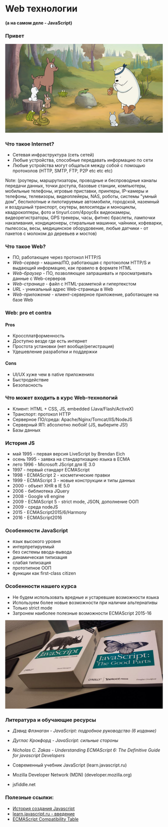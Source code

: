 # Web технологии
#### (а на самом деле - JavaScript)



### Привет
<img src="img/1.jpg" />



### Что такое Internet?

 - Сетевая инфраструктура (сеть сетей)
 - Любые устройства, способные передавать информацию по сети
 - Любые устройства могут общаться между собой с помощью протоколов (HTTP, SMTP, FTP, P2P etc etc etc)

Note: (роутеры, маршрутизаторы, проводные и беспроводные каналы передачи данных, точки доступа, базовые станции, компьютеры, мобильные телефоны, игровые приставки, принтеры, IP-камеры и телефоны, телевизоры, видеоплейеры, NAS, роботы, системы "умный дом", беспилотные и пилотируемые автомобили, городской, наземный и воздушный транспорт, скутеры, велосипеды и моноциклы, квадрокоптеры, фото и tinyurl.com/4poyc6x видеокамеры, видеорегистраторы, GPS трекеры, часы, фитнес браслеты, лампочки накаливания, кондиционеры, стиральные машинки, чайники, кофеварки, пылесосы, весы,  медицинское оборудовение, любые датчики - от пакетов с молоком до деревьев и мостов)



### Что такое Web?

 - ПО, работающее через протокол HTTP/S
 - *Web-сервер* - машина/ПО, работающая с протоколом HTTP/S и выдающий информацию, как правило в формате HTML
 - *Web-браузер* - ПО, позволяющее запрашивать и просматривать данные с Web-серверов
 - *Web-страница* - файл с HTML-разметкой и гипертекстом
 - *URL* - уникальный адрес Web-страницы в Web
 - *Web-приложение* - клиент-серверное приложение, работающее на базе Web



### Web: pro et contra
#### Pros
 - Кроссплатформенность
 - Доступно везде где есть интернет
 - Простота установки (нет вообще/регистрация)
 - Удешевление разработки и поддержки

#### Cons
 - UI/UX хуже чем в native приложениях
 - Быстродействие
 - Безопасность



### Что может входить в курс Web-технологий
 - Клиент: HTML + CSS, JS, embedded (Java/Flash/ActiveX)
 - Транспорт: протокол HTTP
 - Серверное ПО/среда: Apache/Nginx/Tomcat/IIS/NodeJS
 - Серверный ЯП: абсолютно любой! (JS, выберите JS!)
 - Базы данных



### История JS
 - май 1995 - первая версия LiveScript by Brendan Eich
 - осень 1995 - заявка на стандартизацию языка в ECMA
 - лето 1996 - Microsoft JScript для IE 3.0
 - 1997 - первый стандарт ECMAScript
 - 1998 - ECMAScript 2 - косметические правки
 - 1999 - ECMAScript 3 - новые конструкции и типы данных
 - 2000 - объект XHR в IE 5.0
 - 2006 - библиотека JQuery
 - 2008 - Google v8 engine
 - 2009 - ECMAScript 5 - strict mode, JSON, дополнение ООП
 - 2009 - среда nodeJS
 - 2015 - ECMAScript2015/6/Harmony
 - 2016 - ECMAScript2016



### Особенности JavaScript
 - язык высокого уровня
 - интерпретируемый
 - без системы ввода-вывода
 - динамическая типизация
 - слабая типизация
 - прототипное ООП
 - функции как first-class citizen



### Особенности нашего курса
 - Не будем использовать вредные и устаревшие возможности языка
 - Используем более новые возможности при наличии альтернативы
 - Только strict mode
 - Затронем наиболее полезные возможности ECMAScript 2015-16



<img src="img/2.jpg" />




### Литература и обучающие ресурсы
 - *Дэвид Флэнаган - JavaScript: подробное руководство (6 издание)*
 - *Дуглас Крокфорд - JavaScript: сильные стороны*
 - *Nicholas C. Zakas - Understanding ECMAScript 6: The Definitive Guide for javascript Developers*

 - Современный учебник JavaScript (learn.javascript.ru)
 - Mozilla Developer Network (MDN) (developer.mozilla.org)
 - jsfiddle.net



### Полезные ссылки:
 - [История создания Javascript](https://habrahabr.ru/post/106274/)
 - [learn.javascript.ru - введение](https://learn.javascript.ru/getting-started)
 - [ECMAScript Compatibility Table](https://kangax.github.io/compat-table/es6/)